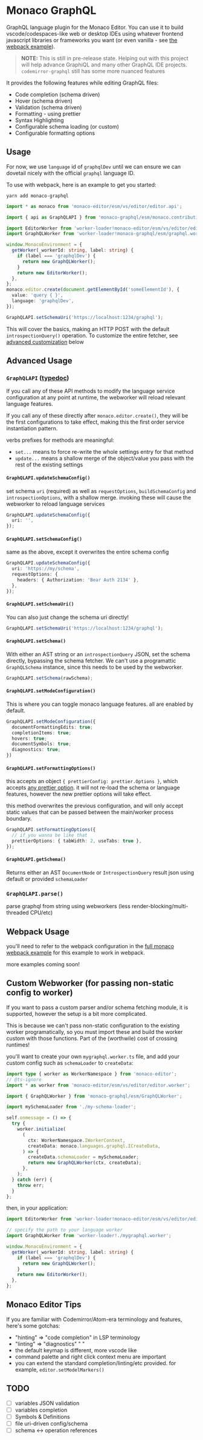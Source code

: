 # Monaco GraphQL

GraphQL language plugin for the Monaco Editor. You can use it to build vscode/codespaces-like web or desktop IDEs using whatever frontend javascript libraries or frameworks you want (or even vanilla - see [the webpack example](../../examples/monaco-graphql-webpack/)).

> **NOTE:** This is still in pre-release state. Helping out with this project will help advance GraphiQL and many other GraphQL IDE projects. `codemirror-graphql` still has some more nuanced features

It provides the following features while editing GraphQL files:

- Code completion (schema driven)
- Hover (schema driven)
- Validation (schema driven)
- Formatting - using prettier
- Syntax Highlighting
- Configurable schema loading (or custom)
- Configurable formatting options

## Usage

For now, we use `language` id of `graphqlDev` until we can ensure we can dovetail nicely with the official `graphql` language ID.

To use with webpack, here is an example to get you started:

```shell
yarn add monaco-graphql
```

```ts
import * as monaco from 'monaco-editor/esm/vs/editor/editor.api';

import { api as GraphQLAPI } from 'monaco-graphql/esm/monaco.contribution';

import EditorWorker from 'worker-loader!monaco-editor/esm/vs/editor/editor.worker';
import GraphQLWorker from 'worker-loader!monaco-graphql/esm/graphql.worker';

window.MonacoEnvironment = {
  getWorker(_workerId: string, label: string) {
    if (label === 'graphqlDev') {
      return new GraphQLWorker();
    }
    return new EditorWorker();
  },
};
monaco.editor.create(document.getElementById('someElementId'), {
  value: 'query { }',
  language: 'graphqlDev',
});

GraphQLAPI.setSchemaUri('https://localhost:1234/graphql');
```

This will cover the basics, making an HTTP POST with the default `introspectionQuery()` operation. To customize the entire fetcher, see [advanced customization]() below

## Advanced Usage

### `GraphQLAPI` ([typedoc](http://graphiql-test.netlify/typedoc/interfaces/monaco_graphql.api.languageserviceapi))

If you call any of these API methods to modify the language service configuration at any point at runtime, the webworker will reload relevant language features.

If you call any of these directly after `monaco.editor.create()`, they will be the first configurations to take effect, making this the first order service instantiation pattern.

verbs prefixes for methods are meaningful:

- `set...` means to force re-write the whole settings entry for that method
- `update...` means a shallow merge of the object/value you pass with the rest of the existing settings

#### `GraphQLAPI.updateSchemaConfig()`

set schema `uri` (required) as well as `requestOptions`, `buildSchemaConfig` and `introspectionOptions`, with a shallow merge.
invoking these will cause the webworker to reload language services

```ts
GraphQLAPI.updateSchemaConfig({
  uri: '',
});
```

#### `GraphQLAPI.setSchemaConfig()`

same as the above, except it overwrites the entire schema config

```ts
GraphQLAPI.updateSchemaConfig({
  uri: 'https://my/schema',
  requestOptions: {
    headers: { Authorization: 'Bear Auth 2134' },
  },
});
```

#### `GraphQLAPI.setSchemaUri()`

You can also just change the schema uri directly!

```ts
GraphQLAPI.setSchemaUri('https://localhost:1234/graphql');
```

#### `GraphQLAPI.setSchema()`

With either an AST string or an `introspectionQuery` JSON, set the schema directly, bypassing the schema fetcher.
We can't use a programattic `GraphQLSchema` instance, since this needs to be used by the webworker.

```ts
GraphQLAPI.setSchema(rawSchema);
```

#### `GraphQLAPI.setModeConfiguration()`

This is where you can toggle monaco language features. all are enabled by default.

```ts
GraphQLAPI.setModeConfiguration({
  documentFormattingEdits: true;
  completionItems: true;
  hovers: true;
  documentSymbols: true;
  diagnostics: true;
})
```

#### `GraphQLAPI.setFormattingOptions()`

this accepts an object `{ prettierConfig: prettier.Options }`, which accepts [any prettier option](https://prettier.io/docs/en/options.html).
it will not re-load the schema or language features, however the new prettier options will take effect.

this method overwrites the previous configuration, and will only accept static values that can be passed between the main/worker process boundary.

```ts
GraphQLAPI.setFormattingOptions({
  // if you wanna be like that
  prettierOptions: { tabWidth: 2, useTabs: true },
});
```

#### `GraphQLAPI.getSchema()`

Returns either an AST `DocumentNode` or `IntrospectionQuery` result json using default or provided `schemaLoader`

### `GraphQLAPI.parse()`

parse graphql from string using webworkers (less render-blocking/multi-threaded CPU/etc)

## Webpack Usage

you'll need to refer to the webpack configuration in the [full monaco webpack example](/examples/monaco-graphql-webpack#readme) for this example to work in webpack.

more examples coming soon!

## Custom Webworker (for passing non-static config to worker)

If you want to pass a custom parser and/or schema fetching module, it is supported, however the setup is a bit more complicated.

This is because we can't pass non-static configuration to the existing worker programatically, so you must import these and build the worker custom with those functions. Part of the (worthwile) cost of crossing runtimes!

you'll want to create your own `mygraphql.worker.ts` file, and add your custom config such as `schemaLoader` to `createData`:

```ts
import type { worker as WorkerNamespace } from 'monaco-editor';
// @ts-ignore
import * as worker from 'monaco-editor/esm/vs/editor/editor.worker';

import { GraphQLWorker } from 'monaco-graphql/esm/GraphQLWorker';

import mySchemaLoader from './my-schema-loader';

self.onmessage = () => {
  try {
    worker.initialize(
      (
        ctx: WorkerNamespace.IWorkerContext,
        createData: monaco.languages.graphql.ICreateData,
      ) => {
        createData.schemaLoader = mySchemaLoader;
        return new GraphQLWorker(ctx, createData);
      },
    );
  } catch (err) {
    throw err;
  }
};
```

then, in your application:

```ts
import EditorWorker from 'worker-loader!monaco-editor/esm/vs/editor/editor.worker';

// specify the path to your language worker
import GraphQLWorker from 'worker-loader!./mygraphql.worker';

window.MonacoEnvironment = {
  getWorker(_workerId: string, label: string) {
    if (label === 'graphqlDev') {
      return new GraphQLWorker();
    }
    return new EditorWorker();
  },
};
```

## Monaco Editor Tips

If you are familiar with Codemirror/Atom-era terminology and features, here's some gotchas:

- "hinting" => "code completion" in LSP terminology
- "linting" => "diagnostics" " "
- the default keymap is different, more vscode like
- command palette and right click context menu are important
- you can extend the standard completion/linting/etc provided. for example, `editor.setModelMarkers()`

## TODO

- [ ] variables JSON validation
- [ ] variables completion
- [ ] Symbols & Definitions
- [ ] file uri-driven config/schema
- [ ] schema <-> operation references
